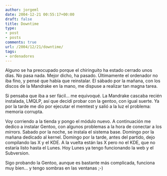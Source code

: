 ```yaml
---
author: jorgeml
date: 2004-12-21 00:55:17+00:00
draft: false
title: Downtime
type: 
- post
- posts
comments: true
url: /2004/12/21/downtime/
tags:
- ordenadores
---
```


Alguno se ha preocupado porque el chiringuito ha estado cerrado unos días. No pasa nada. Mejor dicho, ha pasado. Últimamente el ordenador no iba fino, y pensé que había que reinstalar. El sábado por la mañana, con los discos de la Mandrake en la mano, me dispuse a realizar tan magna tarea.

Si pensaba que iba a ser fácil... me equivoqué. La Mandrake cascaba recién instalada, LMQLP, así que decidí probar con la gentoo, con igual suerte. Ya por la tarde me dio por ejecutar el memtest y salió a la luz el problema: memoria corrupta.

Voy corriendo a la tienda y pongo el módulo nuevo. A continuación me dedico a instalar Gentoo, con algunos problemas a la hora de conectar a los _mirrors_. Sabado por la noche, se instala el sistema base. Domingo por la mañana dedicado al kernel. Domingo por la tarde, antes  del partido, dejo compilando las X y el KDE. A la vuelta están las X pero no el KDE, que no estaría listo hasta el Lunes. Hoy Lunes ya tengo funcionando la web y el Subversion.

Sigo probando la Gentoo, aunque es bastante más complicada, funciona muy bien... y tengo sombras en las ventanas ;-)
